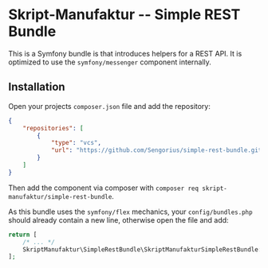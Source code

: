 Skript-Manufaktur -- Simple REST Bundle
=======================================

This is a Symfony bundle is that introduces helpers for a REST API. It is optimized to use the `symfony/messenger`
component internally.


## Installation

Open your projects `composer.json` file and add the repository:

```json
{
    "repositories": [
        {
            "type": "vcs",
            "url": "https://github.com/Sengorius/simple-rest-bundle.git"
        }
    ]
}
```

Then add the component via composer with `composer req skript-manufaktur/simple-rest-bundle`.

As this bundle uses the `symfony/flex` mechanics, your `config/bundles.php` should already contain a new line,
otherwise open the file and add:

```php
return [
    /* ... */
    SkriptManufaktur\SimpleRestBundle\SkriptManufakturSimpleRestBundle::class => ['all' => true],
];
```
